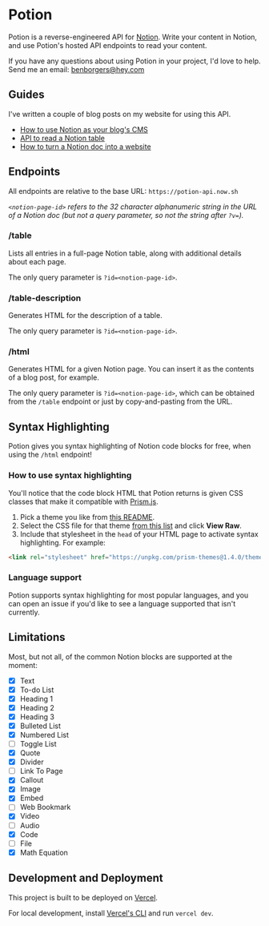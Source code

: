 # Potion

Potion is a reverse-engineered API for [Notion](https://notion.so). Write your content in Notion, and use Potion's hosted API endpoints to read your content. 

If you have any questions about using Potion in your project, I'd love to help. Send me an email: benborgers@hey.com

## Guides

I've written a couple of blog posts on my website for using this API. 

* [How to use Notion as your blog's CMS](https://benborgers.com/blog/notion-blog)
* [API to read a Notion table](https://benborgers.com/blog/notion-table)
* [How to turn a Notion doc into a website](https://benborgers.com/blog/notion-to-website)

## Endpoints

All endpoints are relative to the base URL: `https://potion-api.now.sh`

*`<notion-page-id>` refers to the 32 character alphanumeric string in the URL of a Notion doc (but not a query parameter, so not the string after `?v=`).*

### /table

Lists all entries in a full-page Notion table, along with additional details about each page. 

The only query parameter is `?id=<notion-page-id>`. 

### /table-description

Generates HTML for the description of a table. 

The only query parameter is `?id=<notion-page-id>`. 

### /html

Generates HTML for a given Notion page. You can insert it as the contents of a blog post, for example. 

The only query parameter is `?id=<notion-page-id>`, which can be obtained from the `/table` endpoint or just by copy-and-pasting from the URL. 

## Syntax Highlighting

Potion gives you syntax highlighting of Notion code blocks for free, when using the `/html` endpoint! 

### How to use syntax highlighting

You'll notice that the code block HTML that Potion returns is given CSS classes that make it compatible with [Prism.js](https://prismjs.com/). 

1. Pick a theme you like from [this README](https://github.com/PrismJS/prism-themes/blob/master/README.md). 
2. Select the CSS file for that theme [from this list](https://unpkg.com/browse/prism-themes@latest/themes/) and click **View Raw**. 
3. Include that stylesheet in the `head` of your HTML page to activate syntax highlighting. For example: 
  ```html
  <link rel="stylesheet" href="https://unpkg.com/prism-themes@1.4.0/themes/prism-ghcolors.css" />
  ```

### Language support

Potion supports syntax highlighting for most popular languages, and you can open an issue if you'd like to see a language supported that isn't currently. 


## Limitations

Most, but not all, of the common Notion blocks are supported at the moment:

- [x] Text
- [x] To-do List
- [x] Heading 1
- [x] Heading 2
- [x] Heading 3
- [x] Bulleted List
- [x] Numbered List
- [ ] Toggle List
- [x] Quote
- [x] Divider
- [ ] Link To Page
- [x] Callout
- [x] Image
- [x] Embed
- [ ] Web Bookmark
- [x] Video
- [ ] Audio
- [x] Code
- [ ] File
- [x] Math Equation

## Development and Deployment

This project is built to be deployed on [Vercel](https://vercel.com/home). 

For local development, install [Vercel's CLI](https://vercel.com/download) and run `vercel dev`. 
